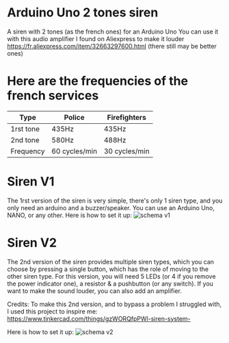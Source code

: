 # Arduino Uno 2 tones siren
A siren with 2 tones (as the french ones) for an Arduino Uno
You can use it with this audio amplifier I found on Aliexpress to make it louder https://fr.aliexpress.com/item/32663297600.html (there still may be better ones)

# Here are the frequencies of the french services
| Type      | Police        | Firefighters  |
|-----------|---------------|---------------|
| 1rst tone | 435Hz         | 435Hz         |
| 2nd tone  | 580Hz         | 488Hz         |
| Frequency | 60 cycles/min | 30 cycles/min |

# Siren V1
The 1rst version of the siren is very simple, there's only 1 siren type, and you only need an arduino and a buzzer/speaker. You can use an Arduino Uno, NANO, or any other.
Here is how to set it up:
<img src="https://github.com/NANO-ck/arduino-siren/raw/main/siren-v1.PNG" alt="schema v1"/>

# Siren V2
The 2nd version of the siren provides multiple siren types, which you can choose by pressing a single button, which has the role of moving to the other siren type. 
For this version, you will need 5 LEDs (or 4 if you remove the power indicator one), a resistor & a pushbutton (or any switch). If you want to make the sound louder, you can also add an amplifier.

Credits: To make this 2nd version, and to bypass a problem I struggled with, I used this project to inspire me: https://www.tinkercad.com/things/gzWORQfpPWl-siren-system-

Here is how to set it up:
<img src="https://github.com/NANO-ck/arduino-siren/raw/main/siren-v2.PNG" alt="schema v2"/>
